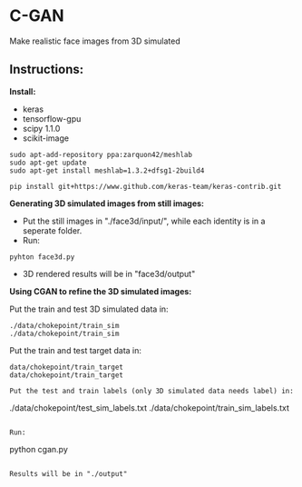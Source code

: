 # C-GAN
Make realistic face images from 3D simulated


## Instructions:
__Install:__
* keras
* tensorflow-gpu
* scipy 1.1.0
* scikit-image

```
sudo apt-add-repository ppa:zarquon42/meshlab
sudo apt-get update
sudo apt-get install meshlab=1.3.2+dfsg1-2build4
```


```
pip install git+https://www.github.com/keras-team/keras-contrib.git
```

__Generating 3D simulated images from still images:__

* Put the still images in "./face3d/input/", while each identity is in a seperate folder.
* Run:
```
pyhton face3d.py
```
* 3D rendered results will be in "face3d/output"


__Using CGAN to refine the 3D simulated images:__

Put the train and test 3D simulated data in:
```
./data/chokepoint/train_sim
./data/chokepoint/train_sim
```

Put the train and test target data in:
```
data/chokepoint/train_target
data/chokepoint/train_target

Put the test and train labels (only 3D simulated data needs label) in:
```
./data/chokepoint/test_sim_labels.txt
./data/chokepoint/train_sim_labels.txt
```

Run:

```
python cgan.py
```

Results will be in "./output"
